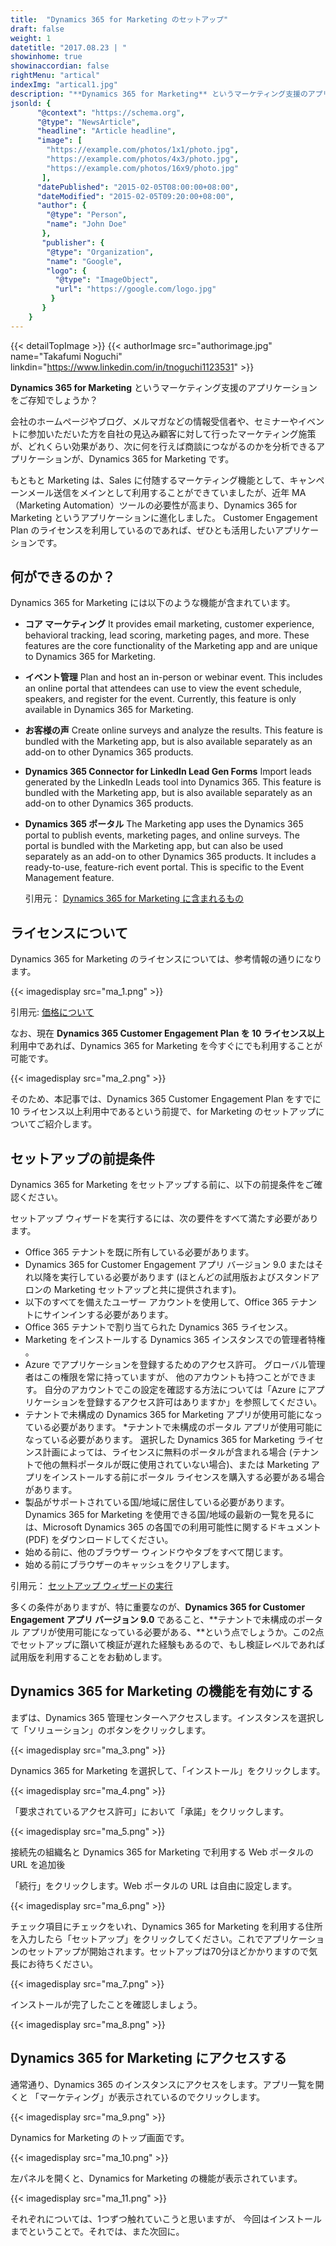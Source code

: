 ```yaml
---
title:  "Dynamics 365 for Marketing のセットアップ"
draft: false
weight: 1
datetitle: "2017.08.23 | "
showinhome: true
showinaccordian: false
rightMenu: "artical"
indexImg: "artical1.jpg"
description: "**Dynamics 365 for Marketing** というマーケティング支援のアプリケーションをご存知でしょうか？"
jsonld: {
      "@context": "https://schema.org",
      "@type": "NewsArticle",
      "headline": "Article headline",
      "image": [
        "https://example.com/photos/1x1/photo.jpg",
        "https://example.com/photos/4x3/photo.jpg",
        "https://example.com/photos/16x9/photo.jpg"
       ],
      "datePublished": "2015-02-05T08:00:00+08:00",
      "dateModified": "2015-02-05T09:20:00+08:00",
      "author": {
        "@type": "Person",
        "name": "John Doe"
       },
       "publisher": {
        "@type": "Organization",
        "name": "Google",
        "logo": {
          "@type": "ImageObject",
          "url": "https://google.com/logo.jpg"
         }
       }
    }
---
```

{{< detailTopImage >}}
{{< authorImage src="authorimage.jpg" name="Takafumi Noguchi" linkdin="https://www.linkedin.com/in/tnoguchi1123531" >}}
<!-- Intro  -->
**Dynamics 365 for Marketing** というマーケティング支援のアプリケーションをご存知でしょうか？

会社のホームページやブログ、メルマガなどの情報受信者や、セミナーやイベントに参加いただいた方を自社の見込み顧客に対して行ったマーケティング施策が、どれくらい効果があり、次に何を行えば商談につながるのかを分析できるアプリケーションが、Dynamics 365 for Marketing です。

もともと Marketing は、Sales に付随するマーケティング機能として、キャンペーンメール送信をメインとして利用することができていましたが、近年 MA（Marketing Automation）ツールの必要性が高まり、Dynamics 365 for Marketing というアプリケーションに進化しました。 Customer Engagement Plan のライセンスを利用しているのであれば、ぜひとも活用したいアプリケーションです。


## 何ができるのか？
Dynamics 365 for Marketing には以下のような機能が含まれています。

<!-- Quate Box -->
* **コア マーケティング**
It provides email marketing, customer experience, behavioral tracking, lead scoring, marketing pages, and more. These features are the core functionality of the Marketing app and are unique to Dynamics 365 for Marketing.

* **イベント管理**
Plan and host an in-person or webinar event. This includes an online portal that attendees can use to view the event schedule, speakers, and register for the event. Currently, this feature is only available in Dynamics 365 for Marketing.

* **お客様の声**
Create online surveys and analyze the results. This feature is bundled with the Marketing app, but is also available separately as an add-on to other Dynamics 365 products.

* **Dynamics 365 Connector for LinkedIn Lead Gen Forms**
Import leads generated by the LinkedIn Leads tool into Dynamics 365. This feature is bundled with the Marketing app, but is also available separately as an add-on to other Dynamics 365 products.

* **Dynamics 365 ポータル**
The Marketing app uses the Dynamics 365 portal to publish events, marketing pages, and online surveys. The portal is bundled with the Marketing app, but can also be used separately as an add-on to other Dynamics 365 products. It includes a ready-to-use, feature-rich event portal. This is specific to the Event Management feature.


  引用元： [Dynamics 365 for Marketing に含まれるもの](https://docs.microsoft.com/ja-jp/dynamics365/marketing/overview)


## ライセンスについて
Dynamics 365 for Marketing のライセンスについては、参考情報の通りになります。

<!-- Image= ma_1.png  -->
{{< imagedisplay src="ma_1.png" >}}

引用元: [価格について](https://dynamics.microsoft.com/ja-jp/marketing/overview/#pricing)

なお、現在 **Dynamics 365 Customer Engagement Plan を 10 ライセンス以上**利用中であれば、Dynamics 365  for Marketing を今すぐにでも利用することが可能です。
<!-- Image= ma_2.png -->
{{< imagedisplay src="ma_2.png" >}}


そのため、本記事では、Dynamics 365 Customer Engagement Plan をすでに 10 ライセンス以上利用中であるという前提で、for Marketing のセットアップについてご紹介します。

## セットアップの前提条件
Dynamics 365 for Marketing をセットアップする前に、以下の前提条件をご確認ください。

セットアップ ウィザードを実行するには、次の要件をすべて満たす必要があります。

<!-- Quate Box -->
* Office 365 テナントを既に所有している必要があります。
* Dynamics 365 for Customer Engagement アプリ バージョン 9.0 またはそれ以降を実行している必要があります (ほとんどの試用版およびスタンドアロンの Marketing セットアップと共に提供されます)。
* 以下のすべてを備えたユーザー アカウントを使用して、Office 365 テナントにサインインする必要があります。
* Office 365 テナントで割り当てられた Dynamics 365 ライセンス。
* Marketing をインストールする Dynamics 365 インスタンスでの管理者特権 。
* Azure でアプリケーションを登録するためのアクセス許可。 グローバル管理者はこの権限を常に持っていますが、 他のアカウントも持つことができます。 自分のアカウントでこの設定を確認する方法については「Azure にアプリケーションを登録するアクセス許可はありますか」を参照してください。
* テナントで未構成の Dynamics 365 for Marketing アプリが使用可能になっている必要があります。
*テナントで未構成のポータル アプリが使用可能になっている必要があります。 選択した Dynamics 365 for Marketing ライセンス計画によっては、ライセンスに無料のポータルが含まれる場合 (テナントで他の無料ポータルが既に使用されていない場合)、または Marketing アプリをインストールする前にポータル ライセンスを購入する必要がある場合があります。 
* 製品がサポートされている国/地域に居住している必要があります。 Dynamics 365 for Marketing を使用できる国/地域の最新の一覧を見るには、Microsoft Dynamics 365 の各国での利用可能性に関するドキュメント (PDF) をダウンロードしてください。
* 始める前に、他のブラウザー ウィンドウやタブをすべて閉じます。
* 始める前にブラウザーのキャッシュをクリアします。

引用元： [セットアップ ウィザードの実行](https://docs.microsoft.com/ja-jp/dynamics365/marketing/purchase-setup)

多くの条件がありますが、特に重要なのが、**Dynamics 365 for Customer Engagement アプリ バージョン 9.0** であること、**テナントで未構成のポータル アプリが使用可能になっている必要がある、**という点でしょうか。この2点でセットアップに躓いて検証が遅れた経験もあるので、もし検証レベルであれば試用版を利用することをお勧めします。


## Dynamics 365 for Marketing の機能を有効にする
まずは、Dynamics 365 管理センターへアクセスします。インスタンスを選択して「ソリューション」のボタンをクリックします。
<!-- Image= ma_3.png -->
{{< imagedisplay src="ma_3.png" >}}


Dynamics 365 for Marketing を選択して、「インストール」をクリックします。
<!-- Image= ma_4.png -->
{{< imagedisplay src="ma_4.png" >}}


「要求されているアクセス許可」において「承諾」をクリックします。
<!-- Image= ma_5.png -->
{{< imagedisplay src="ma_5.png" >}}


接続先の組織名と Dynamics 365 for Marketing で利用する Web ポータルの URL を追加後

「続行」をクリックします。Web ポータルの URL は自由に設定します。
<!-- Image= ma_6.png -->
{{< imagedisplay src="ma_6.png" >}}


チェック項目にチェックをいれ、Dynamics 365 for Marketing を利用する住所を入力したら「セットアップ」をクリックしてください。これでアプリケーションのセットアップが開始されます。セットアップは70分ほどかかりますので気長にお待ちください。
<!-- Image= ma_7.png -->
{{< imagedisplay src="ma_7.png" >}}


インストールが完了したことを確認しましょう。
<!-- Image= ma_8.png -->
{{< imagedisplay src="ma_8.png" >}}


## Dynamics 365 for Marketing にアクセスする
通常通り、Dynamics 365 のインスタンスにアクセスをします。アプリ一覧を開くと
「マーケティング」が表示されているのでクリックします。
<!-- Image= ma_9.png -->
{{< imagedisplay src="ma_9.png" >}}


Dynamics for Marketing のトップ画面です。
<!-- Image= ma_10.png -->
{{< imagedisplay src="ma_10.png" >}}


左パネルを開くと、Dynamics for Marketing の機能が表示されています。

<!-- Image= ma_11.png -->
{{< imagedisplay src="ma_11.png" >}}


それぞれについては、1つずつ触れていこうと思いますが、
今回はインストールまでということで。それでは、また次回に。    
&nbsp;